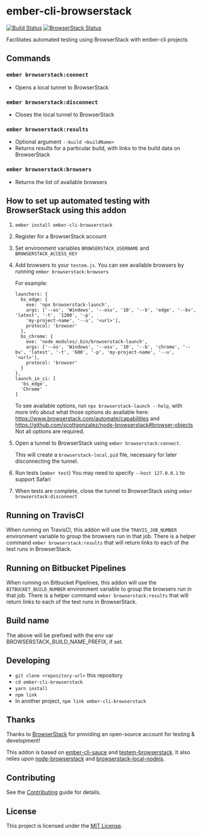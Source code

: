 # ember-cli-browserstack
[![Build Status](https://travis-ci.com/kategengler/ember-cli-browserstack.svg?branch=master)](https://travis-ci.com/kategengler/ember-cli-browserstack)
[![BrowserStack Status](https://automate.browserstack.com/badge.svg?badge_key=RmFGTjdPRlZ4cm1zNjlsb3FFL0YzTmxGcERoUU51ZWR6cldHSUhNZzhWQT0tLTYzYlRCQmxSdlNwZXB5OENsOWhmd3c9PQ==--3bd648a1c454a88bf7bc65c588f657cd1adef2dd%)](https://automate.browserstack.com/public-build/RmFGTjdPRlZ4cm1zNjlsb3FFL0YzTmxGcERoUU51ZWR6cldHSUhNZzhWQT0tLTYzYlRCQmxSdlNwZXB5OENsOWhmd3c9PQ==--3bd648a1c454a88bf7bc65c588f657cd1adef2dd%)

Facilitates automated testing using BrowserStack with ember-cli projects

## Commands

### `ember browserstack:connect`
* Opens a local tunnel to BrowserStack
### `ember browserstack:disconnect`
* Closes the local tunnel to BrowserStack
### `ember browserstack:results`
* Optional argument `--build <buildName>`
* Returns results for a particular build, with links to the build data on BrowserStack
### `ember browserstack:browsers`
* Returns the list of available browsers

## How to set up automated testing with BrowserStack using this addon

1. `ember install ember-cli-browserstack`
1. Register for a BrowserStack account
1. Set environment variables `BROWSERSTACK_USERNAME` and `BROWSERSTACK_ACCESS_KEY`
1. Add browsers to your `testem.js`. You can see available browsers by running `ember browserstack:browsers`

    For example:
    ```
    launchers: {
      bs_edge: {
        exe: 'npx browserstack-launch',
        args: ['--os', 'Windows', '--osv', '10', '--b', 'edge', '--bv', 'latest', '-t', '1200', '-p',
        'my-project-name', '--u', '<url>'],
        protocol: 'browser'
      },
      bs_chrome: {
        exe: 'node_modules/.bin/browserstack-launch',
        args: ['--os', 'Windows', '--osv', '10', '--b', 'chrome', '--bv', 'latest', '-t', '600', '-p', 'my-project-name', '--u', '<url>'],
        protocol: 'browser'
      }
    },
    launch_in_ci: [
      'bs_edge',
      'Chrome'
    ]
    ```
    To see available options, run `npx browserstack-launch --help`, with more info about what those options do available here: https://www.browserstack.com/automate/capabilities and https://github.com/scottgonzalez/node-browserstack#browser-objects
    Not all options are required.
1. Open a tunnel to BrowserStack using `ember browserstack:connect`.

    This will create a `browserstack-local.pid` file, necessary for later disconnecting the tunnel.
1. Run tests (`ember test`)
    You may need to specify `--host 127.0.0.1` to support Safari
1. When tests are complete, close the tunnel to BrowserStack using `ember browserstack:disconnect`

## Running on TravisCI

When running on TravisCI, this addon will use the `TRAVIS_JOB_NUMBER` environment variable to group the browsers run in that job.
There is a helper command `ember browserstack:results` that will return links to each of the test runs in BrowserStack.

## Running on Bitbucket Pipelines

When running on Bitbucket Pipelines, this addon will use the `BITBUCKET_BUILD_NUMBER` environment variable to group the browsers run in that job.
There is a helper command `ember browserstack:results` that will return links to each of the test runs in BrowserStack.

## Build name

The above will be prefixed with the env var BROWSERSTACK_BUILD_NAME_PREFIX, if set. 

## Developing

* `git clone <repository-url>` this repository
* `cd ember-cli-browserstack`
* `yarn install`
* `npm link`
* In another project, `npm link ember-cli-browserstack`

## Thanks

Thanks to [BrowserStack](http://browserstack.com) for providing an open-source account for testing & development!

This addon is based on [ember-cli-sauce](https://github.com/johanneswuerbach/ember-cli-sauce) and [testem-browserstack](https://github.com/browserstack/testem-browserstack).
It also relies upon [node-browserstack](https://github.com/scottgonzalez/node-browserstack) and [browserstack-local-nodejs](https://github.com/browserstack/browserstack-local-nodejs).

Contributing
------------------------------------------------------------------------------

See the [Contributing](CONTRIBUTING.md) guide for details.


License
------------------------------------------------------------------------------

This project is licensed under the [MIT License](LICENSE.md).
